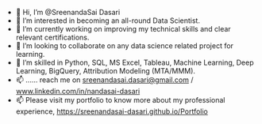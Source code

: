 - 👋 Hi, I’m @SreenandaSai Dasari                 
- 👀 I’m interested in becoming an all-round Data Scientist.                           
- 🌱 I’m currently working on improving my technical skills and clear relevant certifications.                             
- 💞️ I’m looking to collaborate on any data science related project for learning.                            
- 💞️ I’m skilled in Python, SQL, MS Excel, Tableau, Machine Learning, Deep Learning, BigQuery, Attribution Modeling (MTA/MMM).             
- 📫 ...... reach me on sreenandasai.dasari@gmail.com / www.linkedin.com/in/nandasai-dasari     
- 📫 Please visit my portfolio to know more about my professional experience, https://sreenandasai-dasari.github.io/Portfolio    
      
  
  
<!---   
SreenandaSai-Dasari/SreenandaSai-Dasari is a ✨ special ✨ repository because its `README.md` (this file) appears on your GitHub profile.
You can click the Preview link to take a look at your changes.
--->
